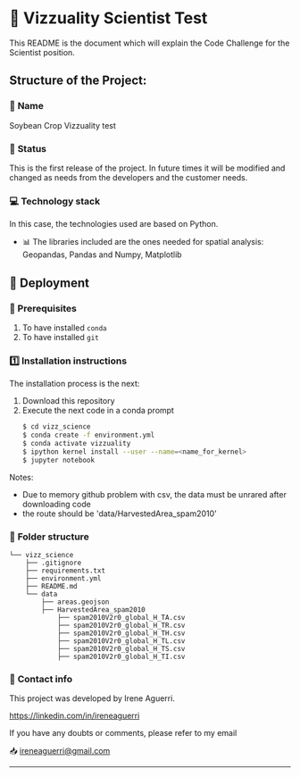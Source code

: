 # :beginner: Vizzuality Scientist Test
This README is the document which will explain the Code Challenge for the Scientist position.


## **Structure of the Project:**

### :raising_hand: **Name** 
Soybean Crop Vizzuality test

### :baby: **Status**
This is the first release of the project. In future times it will be modified and changed as needs from the developers and the customer needs.

### :computer: **Technology stack**
In this case, the technologies used are based on Python.

- :bar_chart: The libraries included are the ones needed for spatial analysis: Geopandas, Pandas and Numpy, Matplotlib

## :nut_and_bolt: **Deployment**
### :key: Prerequisites
1. To have installed `conda`
2. To have installed `git`

### :one: Installation instructions
The installation process is the next:

1. Download this repository
2. Execute the next code in a conda prompt
    ```sh
    $ cd vizz_science
    $ conda create -f environment.yml
    $ conda activate vizzuality
    $ ipython kernel install --user --name=<name_for_kernel>
    $ jupyter notebook
    ```

Notes:
- Due to memory github problem with csv, the data must be unrared after downloading code
- the route should be 'data/HarvestedArea_spam2010'

### :file_folder: **Folder structure**

```
└── vizz_science
    ├── .gitignore
    ├── requirements.txt
    ├── environment.yml
    ├── README.md
    └── data
        ├── areas.geojson
        ├── HarvestedArea_spam2010 
            ├── spam2010V2r0_global_H_TA.csv
            ├── spam2010V2r0_global_H_TR.csv
            ├── spam2010V2r0_global_H_TH.csv
            ├── spam2010V2r0_global_H_TL.csv
            ├── spam2010V2r0_global_H_TS.csv
            ├── spam2010V2r0_global_H_TI.csv            
```
### :love_letter: **Contact info**
This project was developed by Irene Aguerri.

https://linkedin.com/in/ireneaguerri

If you have any doubts or comments, please refer to my email

:inbox_tray: ireneaguerri@gmail.com

---
